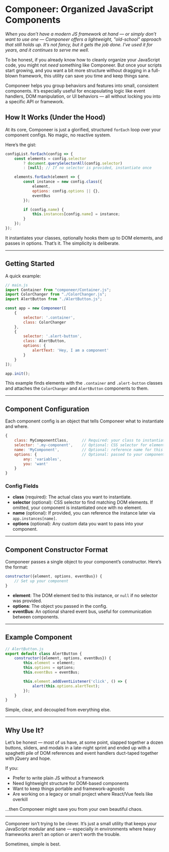 # Componeer: Organized JavaScript Components

*When you don’t have a modern JS framework at hand — or simply don’t want to use one — Componeer offers a lightweight, "old-school" approach that still holds up. It’s not fancy, but it gets the job done. I've used it for years, and it continues to serve me well.*

To be honest, if you already know how to cleanly organize your JavaScript code, you might not *need* something like Componeer. But once your scripts start growing, and you want a bit more structure without dragging in a full-blown framework, this utility can save you time and keep things sane.

Componeer helps you group behaviors and features into small, consistent components. It’s especially useful for encapsulating logic like event handlers, DOM manipulation, or UI behaviors — all without locking you into a specific API or framework.

## How It Works (Under the Hood)

At its core, Componeer is just a glorified, structured `forEach` loop over your component configs. No magic, no reactive system.

Here’s the gist:

```javascript
configList.forEach(config => {
    const elements = config.selector
        ? document.querySelectorAll(config.selector)
        : [null]; // If no selector is provided, instantiate once

    elements.forEach(element => {
        const instance = new config.class({
            element,
            options: config.options || {},
            eventBus
        });

        if (config.name) {
            this.instances[config.name] = instance;
        }
    });
});
```

It instantiates your classes, optionally hooks them up to DOM elements, and passes in options. That’s it. The simplicity is deliberate.

---

## Getting Started

A quick example:

```javascript
// main.js
import Container from "componeer/Container.js";
import ColorChanger from "./ColorChanger.js";
import AlertButton from "./AlertButton.js";

const app = new Componeer([
    {
        selector: '.container',
        class: ColorChanger
    },
    {
        selector: '.alert-button',
        class: AlertButton,
        options: {
            alertText: 'Hey, I am a component'
        }
    }
]);

app.init();
```

This example finds elements with the `.container` and `.alert-button` classes and attaches the `ColorChanger` and `AlertButton` components to them.

---

## Component Configuration

Each component config is an object that tells Componeer what to instantiate and where.

```javascript
{
    class: MyComponentClass,      // Required: your class to instantiate
    selector: '.my-component',    // Optional: CSS selector for elements to bind to
    name: 'MyComponent',          // Optional: reference name for this component
    options: {                    // Optional: passed to your component constructor
        any: 'variables',
        you: 'want'
    }
}
```

### Config Fields

* **class** (required): The actual class you want to instantiate.
* **selector** (optional): CSS selector to find matching DOM elements. If omitted, your component is instantiated once with no element.
* **name** (optional): If provided, you can reference the instance later via `app.instances[name]`.
* **options** (optional): Any custom data you want to pass into your component.

---

## Component Constructor Format

Componeer passes a single object to your component’s constructor. Here’s the format:

```javascript
constructor({element, options, eventBus}) {
    // Set up your component
}
```

* **element**: The DOM element tied to this instance, or `null` if no selector was provided.
* **options**: The object you passed in the config.
* **eventBus**: An optional shared event bus, useful for communication between components.

---

## Example Component

```javascript
// AlertButton.js
export default class AlertButton {
    constructor({element, options, eventBus}) {
        this.element = element;
        this.options = options;
        this.eventBus = eventBus;

        this.element.addEventListener('click', () => {
            alert(this.options.alertText);
        });
    }
}
```

Simple, clear, and decoupled from everything else.

---

## Why Use It?

Let’s be honest — most of us have, at some point, slapped together a dozen buttons, sliders, and modals in a late-night sprint and ended up with a spaghetti pile of DOM references and event handlers duct-taped together with jQuery and hope.&#x20;

If you:

* Prefer to write plain JS without a framework
* Need lightweight structure for DOM-based components
* Want to keep things portable and framework-agnostic
* Are working on a legacy or small project where React/Vue feels like overkill

...then Componeer might save you from your own beautiful chaos.

---

Componeer isn’t trying to be clever. It’s just a small utility that keeps your JavaScript modular and sane — especially in environments where heavy frameworks aren’t an option or aren't worth the trouble.

Sometimes, simple is best.
